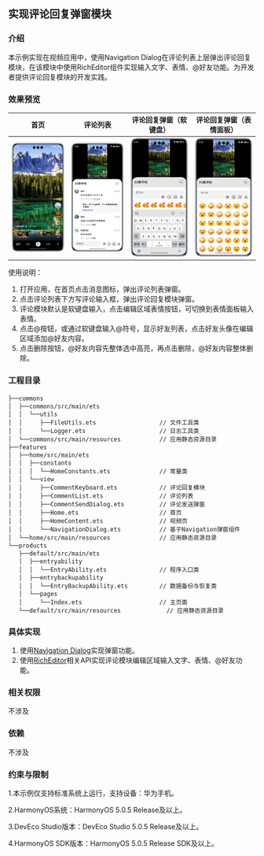 ## 实现评论回复弹窗模块

### 介绍

本示例实现在视频应用中，使用Navigation Dialog在评论列表上层弹出评论回复模块，在该模块中使用RichEditor组件实现输入文字、表情、@好友功能。为开发者提供评论回复模块的开发实践。

### 效果预览

| 首页                                  | 评论列表                                        | 评论回复弹窗（软键盘）                             | 评论回复弹窗（表情面板）                                  |
|-------------------------------------|---------------------------------------------|-----------------------------------------|-----------------------------------------------|
| ![](./screenshots/devices/home.png) | ![](./screenshots/devices/comment-list.png) | ![](./screenshots/devices/keyboard.png) | ![](./screenshots/devices/emoji-keyboard.png) |

使用说明：

1. 打开应用，在首页点击消息图标，弹出评论列表弹窗。
2. 点击评论列表下方写评论输入框，弹出评论回复模块弹窗。
3. 评论模块默认是软键盘输入，点击编辑区域表情按钮，可切换到表情面板输入表情。
4. 点击@按钮，或通过软键盘输入@符号，显示好友列表，点击好友头像在编辑区域添加@好友内容。
5. 点击删除按钮，@好友内容先整体选中高亮，再点击删除，@好友内容整体删除。

### 工程目录

```
├──commons
│  ├──commons/src/main/ets
│  │  └──utils
│  │     ├──FileUtils.ets                  // 文件工具类     
│  │     └──Logger.ets                     // 日志工具类
│  └──commons/src/main/resources           // 应用静态资源目录
├──features
│  ├──home/src/main/ets
│  │  ├──constants
│  │  │  └──HomeConstants.ets              // 常量类	
│  │  └──view	                    
│  │     ├──CommentKeyboard.ets            // 评论回复模块
│  │  	 ├──CommentList.ets				   // 评论列表
│  │     ├──CommentSendDialog.ets          // 评论发送弹窗
│  │     ├──Home.ets                       // 首页
│  │     ├──HomeContent.ets                // 视频页
│  │     └──NavigationDialog.ets           // 基于Navigation弹窗组件
│  └──home/src/main/resources              // 应用静态资源目录
└──products                  
   ├──default/src/main/ets
   │  ├──entryability
   │  │  └──EntryAbility.ets               // 程序入口类
   │  ├──entrybackupability
   │  │  └──EntryBackupAbility.ets         // 数据备份与恢复类   
   │  └──pages           
   │     └──Index.ets                      // 主页面
   └──default/src/main/resources             // 应用静态资源目录
```

### 具体实现
1. 使用[Navigation Dialog](https://developer.huawei.com/consumer/cn/doc/harmonyos-guides/arkts-navigation-navigation)实现弹窗功能。
2. 使用[RichEditor](https://developer.huawei.com/consumer/cn/doc/harmonyos-references/ts-basic-components-richeditor)相关API实现评论模块编辑区域输入文字、表情、@好友功能。

### 相关权限

不涉及

### 依赖

不涉及

### 约束与限制

1.本示例仅支持标准系统上运行，支持设备：华为手机。

2.HarmonyOS系统：HarmonyOS 5.0.5 Release及以上。

3.DevEco Studio版本：DevEco Studio 5.0.5 Release及以上。

4.HarmonyOS SDK版本：HarmonyOS 5.0.5 Release SDK及以上。

